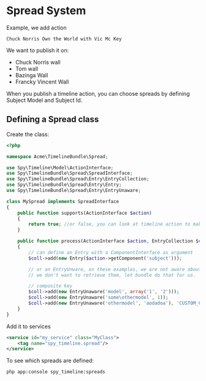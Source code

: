 # Spread System

Example, we add action

    Chuck Norris Own the World with Vic Mc Key

We want to publish it on:

* Chuck Norris wall
* Tom wall
* Bazinga Wall
* Francky Vincent Wall

When you publish a timeline action, you can choose spreads by defining Subject Model and Subject Id.

## Defining a Spread class


Create the class:

```php
<?php

namespace Acme\TimelineBundle\Spread;

use Spy\Timeline\Model\ActionInterface;
use Spy\TimelineBundle\Spread\SpreadInterface;
use Spy\TimelineBundle\Spread\Entry\EntryCollection;
use Spy\TimelineBundle\Spread\Entry\Entry;
use Spy\TimelineBundle\Spread\Entry\EntryUnaware;

class MySpread implements SpreadInterface
{
    public function supports(ActionInterface $action)
    {
        return true; //or false, you can look at timeline action to make your decision
    }

    public function process(ActionInterface $action, EntryCollection $coll)
    {
        // can define an Entry with a ComponentInterface as argument
        $coll->add(new Entry($action->getComponent('subject')));

        // or an EntryUnware, on these examples, we are not aware about components and
        // we don't want to retrieve them, let bundle do that for us.

        // composite key
        $coll->add(new EntryUnaware('model', array('1', '2')));
        $coll->add(new EntryUnaware('some\othermodel', 1));
        $coll->add(new EntryUnaware('othermodel', 'aodadoa'), 'CUSTOM_CONTEXT');
    }
}
```

Add it to services


```xml
<service id="my_service" class="MyClass">
    <tag name="spy_timeline.spread"/>
</service>
```

To see which spreads are defined:

```
php app:console spy_timeline:spreads
```

